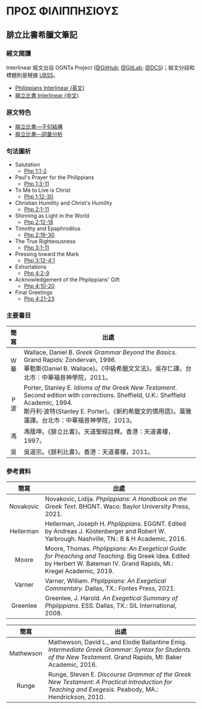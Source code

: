 # ΠΡΟΣ ΦΙΛΙΠΠΗΣΙΟΥΣ

## 腓立比書希臘文筆記

### 經文閱讀
Interlinear 經文出自 OGNTa Project ([@GitHub](https://github.com/Andley/OGNTa); [@GitLab](https://gitlab.com/Andley/ognta); [@DCS](https://git.door43.org/Andley/OGNTa))；經文分段和標題則是根據 [UBS5](https://www.academic-bible.com/en/online-bibles/greek-new-testament-ubs5/read-the-bible-text/bibel/text/lesen/stelle/60/10001/19999/ch/9ae6cbbf13501064355209f3c3a858de/)。

- [Philippians Interlinear (英文) ](Philippians-Interlinear.md)
- [腓立比書 Interlinear (中文) ](Philippians-Interlinear-TC.md)

### 原文特色
- [腓立比書—子句結構](Philippians-Clause.md)  
- [腓立比書—詞彙分析](Philippians-Vocabulary.md)  

### 句法圖析

- Salutation
	- [Php 1:1-2](Php.1.1-2.md)
- Paul's Prayer for the Philippians
	- [Php 1:3-11](Php.1.3-11.md)
- To Me to Live is Christ
	- [Php 1:12-30](Php.1.12-30.md)
- Christian Humility and Christ's Humility
	- [Php 2:1-11](Php.2.1-11.md)
- Shinning as Light in the World
	- [Php 2:12-18](Php.2.12-18.md)
- Timothy and Epaphroditus
	- [Php 2:19-30](Php.2.19-30.md)
- The True Righteousness
	- [Php 3:1-11](Php.3.1-11.md)
- Pressing toward the Mark
	- [Php 3:12-4:1](Php.3.12-4.1.md)
- Exhortations
	- [Php 4:2-9](Php.4.2-9.md)
- Acknowledgement of the Phplippians' Gift
	- [Php 4:10-20](Php.4.10-20.md)
- Final Greetings
	- [Php 4:21-23](Php.4.21-23.md)


### 主要書目
簡寫 | 出處
:------:| --- 
W<br>華 | Wallace, Daniel B. <em>Greek Grammar Beyond the Basics</em>. Grand Rapids: Zondervan, 1996. <br>華勒斯(Daniel B. Wallace)。《中級希臘文文法》。吳存仁譯。台北市：中華福音神學院，2011。
P<br>波 | Porter, Stanley E. <em>Idioms of the Greek New Testament</em>. Second edition with corrections. Sheffield, U.K.: Sheffield Academic, 1994. <br>斯丹利‧波特(Stanley E. Porter)。《新約希臘文的慣用語》。葉雅蓮譯。台北市：中華福音神學院，2013。
馮 | 馮蔭坤。《腓立比書》。天道聖經註釋。香港：天道書樓，1997。
吳 | 吳道宗。《腓利比書》。香港：天道書樓，2011。


### 參考資料
簡寫 | 出處
:------:| --- 
Novakovic | Novakovic, Lidija. _Phplippians: A Handbook on the Greek Text._ BHGNT. Waco: Baylor University Press, 2021.
Hellerman | Hellerman, Joseph H. _Phplippians_. EGGNT. Edited by Andreas J. Köstenberger and Robert W. Yarbrough. Nashville, TN.: B & H Academic, 2016.
Moore | Moore, Thomas. _Phplippians: An Exegetical Guide for Preaching and Teaching_. Big Greek Idea. Edited by Herbert W. Bateman IV. Grand Rapids, MI.: Kregel Academic, 2019.
Varner | Varner, William. _Phplippians: An Exegetical Commentary._ Dallas, TX.: Fontes Press, 2021.
Greenlee | Greenlee, J. Harold. _An Exegetical Summary of Phplippians_. ESS. Dallas, TX.: SIL International, 2008.


簡寫 | 出處
:------:| --- 
Mathewson | Mathewson, David L., and Elodie Ballantine Emig. <em>Intermediate Greek Grammar: Syntax for Students of the New Testament</em>. Grand Rapids, MI: Baker Academic, 2016.
Runge | Runge, Steven E. <em>Discourse Grammar of the Greek New Testament: A Practical Introduction for Teaching and Exegesis</em>. Peabody, MA.: Hendrickson, 2010.

